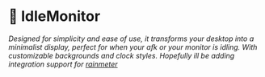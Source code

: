 # 🌙 IdleMonitor

*Designed for simplicity and ease of use, it transforms your desktop into a minimalist display, perfect for when your afk or your monitor is idling. With customizable backgrounds and clock styles. Hopefully ill be adding integration support for [rainmeter](https://www.rainmeter.net)*
